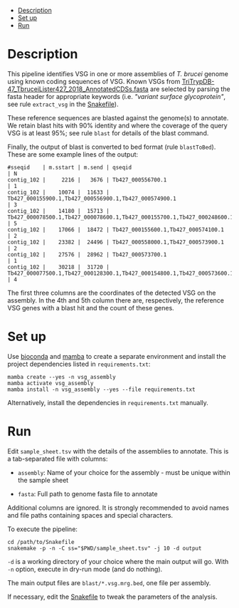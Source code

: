 <!-- vim-markdown-toc GFM -->

* [Description](#description)
* [Set up](#set-up)
* [Run](#run)

<!-- vim-markdown-toc -->

Description
===========

This pipeline identifies VSG in one or more assemblies of *T. brucei* genome
using known coding sequences of VSG. Known VSGs from
[TriTrypDB-47_TbruceiLister427_2018_AnnotatedCDSs.fasta](https://tritrypdb.org/common/downloads/release-47/TbruceiLister427_2018)
are selected by parsing the fasta header for appropriate keywords (i.e.
*"variant surface glycoprotein"*, see rule `extract_vsg` in the
[Snakefile](Snakefile)).

These reference sequences are blasted against the genome(s) to annotate. We
retain blast hits with 90% identity and where the coverage of the query VSG is
at least 95%; see rule `blast` for details of the blast command.

Finally, the output of blast is converted to bed format (rule `blastToBed`).
These are some example lines of the output:

```
#sseqid    | m.sstart | m.send | qseqid                                                                                     | N
contig_102 |     2216 |   3676 | Tb427_000556700.1                                                                          | 1
contig_102 |    10074 |  11633 | Tb427_000155900.1,Tb427_000556900.1,Tb427_000574900.1                                      | 3
contig_102 |    14180 |  15713 | Tb427_000078500.1,Tb427_000078600.1,Tb427_000155700.1,Tb427_000248600.1,Tb427_000574200.1  | 5
contig_102 |    17066 |  18472 | Tb427_000155600.1,Tb427_000574100.1                                                        | 2
contig_102 |    23382 |  24496 | Tb427_000558000.1,Tb427_000573900.1                                                        | 2
contig_102 |    27576 |  28962 | Tb427_000573700.1                                                                          | 1
contig_102 |    30218 |  31720 | Tb427_000077500.1,Tb427_000128300.1,Tb427_000154800.1,Tb427_000573600.1                    | 4
```

The first three columns are the coordinates of the detected VSG on the
assembly. In the 4th and 5th column there are, respectively, the reference VSG
genes with a blast hit and the count of these genes.

Set up
======

Use [bioconda](https://bioconda.github.io/user/install.html) and [mamba](https://github.com/mamba-org/mamba) to
create a separate environment and install the project dependencies listed in
`requirements.txt`:

```
mamba create --yes -n vsg_assembly
mamba activate vsg_assembly
mamba install -n vsg_assembly --yes --file requirements.txt
```

Alternatively, install the dependencies in `requirements.txt` manually.

Run 
===

Edit `sample_sheet.tsv` with the details of the assemblies to annotate. This is
a tab-separated file with columns:

* `assembly`: Name of your choice for the assembly - must be unique within the
  sample sheet

* `fasta`: Full path to genome fasta file to annotate

Additional columns are ignored. It is strongly recommended to avoid names and
file paths containing spaces and special characters.

To execute the pipeline:

```
cd /path/to/Snakefile
snakemake -p -n -C ss="$PWD/sample_sheet.tsv" -j 10 -d output
```

`-d` is a working directory of your choice where the main output will go. With
`-n` option, execute in dry-run mode (and do nothing).

The main output files are `blast/*.vsg.mrg.bed`, one file per assembly.

If necessary, edit the [Snakefile](Snakefile) to tweak the parameters of the analysis.
